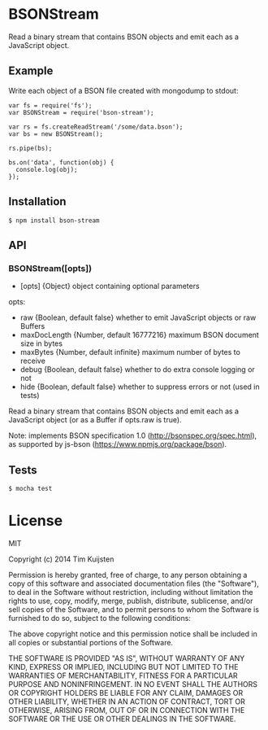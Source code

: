 # BSONStream

Read a binary stream that contains BSON objects and emit each as a JavaScript
object.


## Example

Write each object of a BSON file created with mongodump to stdout:

    var fs = require('fs');
    var BSONStream = require('bson-stream');

    var rs = fs.createReadStream('/some/data.bson');
    var bs = new BSONStream();

    rs.pipe(bs);

    bs.on('data', function(obj) {
      console.log(obj);
    });


## Installation

    $ npm install bson-stream


## API

### BSONStream([opts])
* [opts] {Object} object containing optional parameters

opts:
* raw {Boolean, default false} whether to emit JavaScript objects or raw Buffers
* maxDocLength {Number, default 16777216} maximum BSON document size in bytes
* maxBytes {Number, default infinite} maximum number of bytes to receive
* debug {Boolean, default false} whether to do extra console logging or not
* hide {Boolean, default false} whether to suppress errors or not (used in tests)

Read a binary stream that contains BSON objects and emit each as a JavaScript
object (or as a Buffer if opts.raw is true).

Note: implements BSON specification 1.0 (http://bsonspec.org/spec.html), as
supported by js-bson (https://www.npmjs.org/package/bson).

## Tests

    $ mocha test


# License

MIT

Copyright (c) 2014 Tim Kuijsten

Permission is hereby granted, free of charge, to any person obtaining a copy of this software and associated documentation files (the "Software"), to deal in the Software without restriction, including without limitation the rights to use, copy, modify, merge, publish, distribute, sublicense, and/or sell copies of the Software, and to permit persons to whom the Software is furnished to do so, subject to the following conditions:

The above copyright notice and this permission notice shall be included in all copies or substantial portions of the Software.

THE SOFTWARE IS PROVIDED "AS IS", WITHOUT WARRANTY OF ANY KIND, EXPRESS OR IMPLIED, INCLUDING BUT NOT LIMITED TO THE WARRANTIES OF MERCHANTABILITY, FITNESS FOR A PARTICULAR PURPOSE AND NONINFRINGEMENT. IN NO EVENT SHALL THE AUTHORS OR COPYRIGHT HOLDERS BE LIABLE FOR ANY CLAIM, DAMAGES OR OTHER LIABILITY, WHETHER IN AN ACTION OF CONTRACT, TORT OR OTHERWISE, ARISING FROM, OUT OF OR IN CONNECTION WITH THE SOFTWARE OR THE USE OR OTHER DEALINGS IN THE SOFTWARE.
